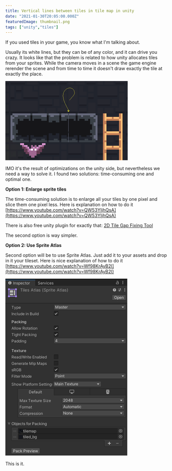 ```yaml
---
title: Vertical lines between tiles in tile map in unity
date: "2021-01-30T20:05:00.000Z"
featuredImage: thumbnail.png
tags: ["unity","tiles"]
---
```


If you used tiles in your game, you know what I'm talking about.

Usually its white lines, but they can be of any color, and it can drive you crazy.
It looks like that the problem is related to how unity allocates tiles from your sprites.
While the camera moves in a scene the game engine rerender the scene and from time to time it doesn't draw exactly the tile at exactly the place.

![Vertical line between tiles](vertical-line-between-tiles.png)

IMO it's the result of optimizations on the unity side, but nevertheless we need a way to solve it.
I found two solutions: time-consuming one and optimal one.

**Option 1: Enlarge sprite tiles**

The time-consuming solution is to enlarge all your tiles by one pixel and slice them one pixel less.
Here is explanation on how to do it [https://www.youtube.com/watch?v=QW53YIjhQsA](https://www.youtube.com/watch?v=QW53YIjhQsA)

There is also free unity plugin for exactly that: [2D Tile Gap Fixing Tool](https://assetstore.unity.com/packages/2d/textures-materials/tiles/2d-tile-gap-fixing-tool-157060)

The second option is way simpler.

**Option 2: Use Sprite Atlas**

Second option will be to use Sprite Atlas. Just add it to your assets and drop in it your tileset.
Here is nice explanation of how to do it [https://www.youtube.com/watch?v=Wf98KrAyB2I](https://www.youtube.com/watch?v=Wf98KrAyB2I)

![Sprite Atlas](sprite-atlas.png)

This is it.
